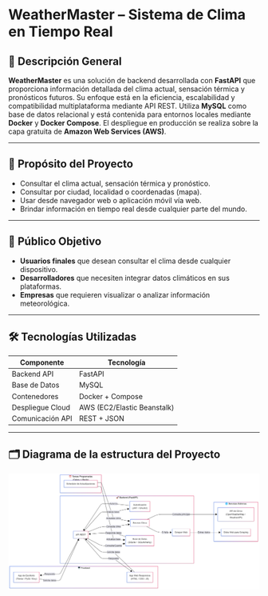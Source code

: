 # WeatherMaster – Sistema de Clima en Tiempo Real

## 📌 Descripción General

**WeatherMaster** es una solución de backend desarrollada con **FastAPI** que proporciona información detallada del clima actual, sensación térmica y pronósticos futuros. Su enfoque está en la eficiencia, escalabilidad y compatibilidad multiplataforma mediante API REST. Utiliza **MySQL** como base de datos relacional y está contenida para entornos locales mediante **Docker** y **Docker Compose**. El despliegue en producción se realiza sobre la capa gratuita de **Amazon Web Services (AWS)**.

---

## 🎯 Propósito del Proyecto

- Consultar el clima actual, sensación térmica y pronóstico.
- Consultar por ciudad, localidad o coordenadas (mapa).
- Usar desde navegador web o aplicación móvil vía web.
- Brindar información en tiempo real desde cualquier parte del mundo.

---

## 👥 Público Objetivo

- **Usuarios finales** que desean consultar el clima desde cualquier dispositivo.
- **Desarrolladores** que necesiten integrar datos climáticos en sus plataformas.
- **Empresas** que requieren visualizar o analizar información meteorológica.

---

## 🛠️ Tecnologías Utilizadas

| Componente        | Tecnología     |
|-------------------|----------------|
| Backend API       | FastAPI        |
| Base de Datos     | MySQL          |
| Contenedores      | Docker + Compose |
| Despliegue Cloud  | AWS (EC2/Elastic Beanstalk) |
| Comunicación API  | REST + JSON    |

---

## 🗂️ Diagrama de la estructura del Proyecto

![Diagrama de la estructura del Proyecto](https://github.com/TakizawaXD/WeatherMaster/blob/main/WeatherMaster/img/clime.png)
